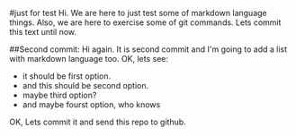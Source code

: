 #just for test
Hi.
We are here to just test some of markdown language things.
Also, we are here to exercise some of git commands.
Lets commit this text until now.

##Second commit:
Hi again.
It is second commit and I'm going to add a list with markdown language too.
OK, lets see:
- it should be first option.
- and this should be second option.
- maybe third option?
- and maybe fourst option, who knows

OK, Lets commit it and send this repo to github.